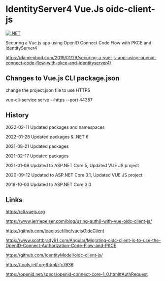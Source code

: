 # IdentityServer4 Vue.Js oidc-client-js 

[![.NET](https://github.com/damienbod/IdentityServer4VueJs/actions/workflows/dotnet.yml/badge.svg)](https://github.com/damienbod/IdentityServer4VueJs/actions/workflows/dotnet.yml)

Securing a Vue.js app using OpenID Connect Code Flow with PKCE and IdentityServer4

https://damienbod.com/2019/01/29/securing-a-vue-js-app-using-openid-connect-code-flow-with-pkce-and-identityserver4/

## Changes to Vue.js CLI package.json 

change the project.json file to use HTTPS

vue-cli-service serve --https --port 44357

## History 

2022-02-11 Updated packages and namespaces

2022-01-28 Updated packages & .NET 6

2021-08-21 Updated packages

2021-02-17 Updated packages

2021-01-09 Updated to ASP.NET Core 5, Updated VUE JS project

2020-09-12 Updated to ASP.NET Core 3.1, Updated VUE JS project

2019-10-03 Updated to ASP.NET Core 3.0

## Links

https://cli.vuejs.org

https://www.jerriepelser.com/blog/using-auth0-with-vue-oidc-client-js/

https://github.com/joaojosefilho/vuejsOidcClient

https://www.scottbrady91.com/Angular/Migrating-oidc-client-js-to-use-the-OpenID-Connect-Authorization-Code-Flow-and-PKCE

https://github.com/IdentityModel/oidc-client-js/

https://tools.ietf.org/html/rfc7636

https://openid.net/specs/openid-connect-core-1_0.html#AuthRequest